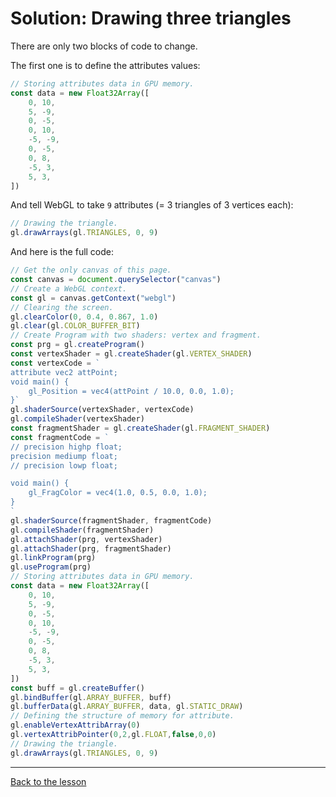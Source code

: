 # Solution: Drawing three triangles

There are only two blocks of code to change.

The first one is to define the attributes values:

```js
// Storing attributes data in GPU memory.
const data = new Float32Array([
    0, 10,
    5, -9,
    0, -5,
    0, 10,
    -5, -9,
    0, -5,
    0, 8,
    -5, 3,
    5, 3,
])
```

And tell WebGL to take `9` attributes (= 3 triangles of 3 vertices each):

```js
// Drawing the triangle.
gl.drawArrays(gl.TRIANGLES, 0, 9)
```

And here is the full code:

```js
// Get the only canvas of this page.
const canvas = document.querySelector("canvas")
// Create a WebGL context.
const gl = canvas.getContext("webgl")
// Clearing the screen.
gl.clearColor(0, 0.4, 0.867, 1.0)
gl.clear(gl.COLOR_BUFFER_BIT)
// Create Program with two shaders: vertex and fragment.
const prg = gl.createProgram()
const vertexShader = gl.createShader(gl.VERTEX_SHADER)
const vertexCode = `
attribute vec2 attPoint;
void main() {
    gl_Position = vec4(attPoint / 10.0, 0.0, 1.0);
}`
gl.shaderSource(vertexShader, vertexCode)
gl.compileShader(vertexShader)
const fragmentShader = gl.createShader(gl.FRAGMENT_SHADER)
const fragmentCode = `
// precision highp float;
precision mediump float;
// precision lowp float;

void main() {
    gl_FragColor = vec4(1.0, 0.5, 0.0, 1.0);
}
`
gl.shaderSource(fragmentShader, fragmentCode)
gl.compileShader(fragmentShader)
gl.attachShader(prg, vertexShader)
gl.attachShader(prg, fragmentShader)
gl.linkProgram(prg)
gl.useProgram(prg)
// Storing attributes data in GPU memory.
const data = new Float32Array([
    0, 10,
    5, -9,
    0, -5,
    0, 10,
    -5, -9,
    0, -5,
    0, 8,
    -5, 3,
    5, 3,
])
const buff = gl.createBuffer()
gl.bindBuffer(gl.ARRAY_BUFFER, buff)
gl.bufferData(gl.ARRAY_BUFFER, data, gl.STATIC_DRAW)
// Defining the structure of memory for attribute.
gl.enableVertexAttribArray(0)
gl.vertexAttribPointer(0,2,gl.FLOAT,false,0,0)
// Drawing the triangle.
gl.drawArrays(gl.TRIANGLES, 0, 9)
```

----

[Back to the lesson](#lesson/fundamentals)